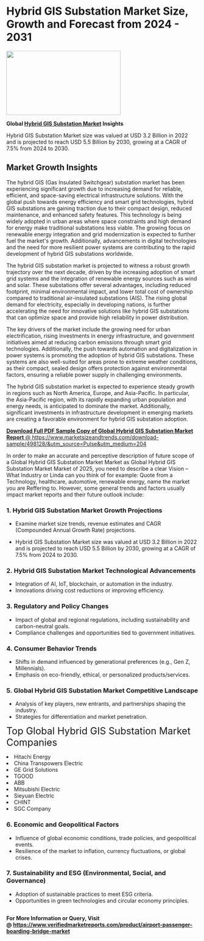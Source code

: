 <H1>Hybrid GIS Substation Market Size, Growth and Forecast from 2024 - 2031</H1><img class="aligncenter size-medium wp-image-584254" src="https://thirdeyenews.in/wp-content/uploads/2024/09/Global-Market-Research-300x168.jpeg" alt="" width="300" height="168" /><p><strong>Global&nbsp;<a href="https://www.marketsizeandtrends.com/download-sample/498128/&amp;utm_source=Pulse&amp;utm_medium=204">Hybrid GIS Substation Market</a> Insights</strong></p><p>Hybrid GIS Substation Market size was valued at USD 3.2 Billion in 2022 and is projected to reach USD 5.5 Billion by 2030, growing at a CAGR of 7.5% from 2024 to 2030.</p><p><h2>Market Growth Insights</h2> <p>The hybrid GIS (Gas Insulated Switchgear) substation market has been experiencing significant growth due to increasing demand for reliable, efficient, and space-saving electrical infrastructure solutions. With the global push towards energy efficiency and smart grid technologies, hybrid GIS substations are gaining traction due to their compact design, reduced maintenance, and enhanced safety features. This technology is being widely adopted in urban areas where space constraints and high demand for energy make traditional substations less viable. The growing focus on renewable energy integration and grid modernization is expected to further fuel the market's growth. Additionally, advancements in digital technologies and the need for more resilient power systems are contributing to the rapid development of hybrid GIS substations worldwide.</p> <p><a href="#"></a></p> <p>The hybrid GIS substation market is projected to witness a robust growth trajectory over the next decade, driven by the increasing adoption of smart grid systems and the integration of renewable energy sources such as wind and solar. These substations offer several advantages, including reduced footprint, minimal environmental impact, and lower total cost of ownership compared to traditional air-insulated substations (AIS). The rising global demand for electricity, especially in developing nations, is further accelerating the need for innovative solutions like hybrid GIS substations that can optimize space and provide high reliability in power distribution.</p> <p>The key drivers of the market include the growing need for urban electrification, rising investments in energy infrastructure, and government initiatives aimed at reducing carbon emissions through smart grid technologies. Additionally, the push towards automation and digitalization in power systems is promoting the adoption of hybrid GIS substations. These systems are also well-suited for areas prone to extreme weather conditions, as their compact, sealed design offers protection against environmental factors, ensuring a reliable power supply in challenging environments.</p> <p>The hybrid GIS substation market is expected to experience steady growth in regions such as North America, Europe, and Asia-Pacific. In particular, the Asia-Pacific region, with its rapidly expanding urban population and energy needs, is anticipated to dominate the market. Additionally, significant investments in infrastructure development in emerging markets are creating a favorable environment for hybrid GIS substation adoption.</p> <p><a href="#"></p><p><span class=""><strong>Download Full PDF Sample Copy of Global Hybrid GIS Substation Market Report</strong> @ <a href="https://www.marketsizeandtrends.com/download-sample/498128/&amp;utm_source=Pulse&amp;utm_medium=204" target="_blank">https://www.marketsizeandtrends.com/download-sample/498128/&amp;utm_source=Pulse&amp;utm_medium=204</a></span></p><p>In order to make an accurate and perceptive description of future scope of a Global&nbsp;Hybrid GIS Substation Market Market as Global&nbsp;Hybrid GIS Substation Market Market of 2025, you need to describe a clear Vision &ndash; What Industry or Linda can you think of for example: Quote from a Technology, healthcare, automotive, renewable energy, name the market you are Reffering to. However, some general trends and factors usually impact market reports and their future outlook include:</p><h3>1.&nbsp;<strong>Hybrid GIS Substation Market Growth Projections</strong></h3><ul><li>Examine market size trends, revenue estimates and CAGR (Compounded Annual Growth Rate) projections.</li><li><p>Hybrid GIS Substation Market size was valued at USD 3.2 Billion in 2022 and is projected to reach USD 5.5 Billion by 2030, growing at a CAGR of 7.5% from 2024 to 2030.</p></li></ul><h3>2.&nbsp;<strong>Hybrid GIS Substation Market Technological Advancements</strong></h3><ul><li>Integration of AI, IoT, blockchain, or automation in the industry.</li><li>Innovations driving cost reductions or improving efficiency.</li></ul><h3>3.&nbsp;<strong>Regulatory and Policy Changes</strong></h3><ul><li>Impact of global and regional regulations, including sustainability and carbon-neutral goals.</li><li>Compliance challenges and opportunities tied to government initiatives.</li></ul><h3>4.&nbsp;<strong>Consumer Behavior Trends</strong></h3><ul><li>Shifts in demand influenced by generational preferences (e.g., Gen Z, Millennials).</li><li>Emphasis on eco-friendly, ethical, or personalized products/services.</li></ul><h3>5.&nbsp;<strong>Global Hybrid GIS Substation Market Competitive Landscape</strong></h3><ul><li>Analysis of key players, new entrants, and partnerships shaping the industry.</li><li>Strategies for differentiation and market penetration.</li></ul><p data-pm-slice="1 1 []"><span style="color: inherit; font-family: inherit; font-size: 25px;">Top Global Hybrid GIS Substation Market Companies</span></p><div class="" data-test-id=""><p><li>Hitachi Energy</li><li> China Transpowers Electric</li><li> GE Grid Solutions</li><li> TGOOD</li><li> ABB</li><li> Mitsubishi Electric</li><li> Sieyuan Electric</li><li> CHINT</li><li> SGC Company</li></p></div><h3>6.&nbsp;<strong>Economic and Geopolitical Factors</strong></h3><ul><li>Influence of global economic conditions, trade policies, and geopolitical events.</li><li>Resilience of the market to inflation, currency fluctuations, or global crises.</li></ul><h3>7.&nbsp;<strong>Sustainability and ESG (Environmental, Social, and Governance)</strong></h3><ul><li>Adoption of sustainable practices to meet ESG criteria.</li><li>Opportunities in green technologies and circular economy principles.</li></ul><h2><strong style="font-size: 14px;">For More Information or Query, Visit @&nbsp;</strong><a style="background-color: #ffffff; font-size: 14px;" href="https://www.marketsizeandtrends.com/report/hybrid-gis-substation-market/" target="_blank">https://www.verifiedmarketreports.com/product/airport-passenger-boarding-bridge-market</a></h2>
